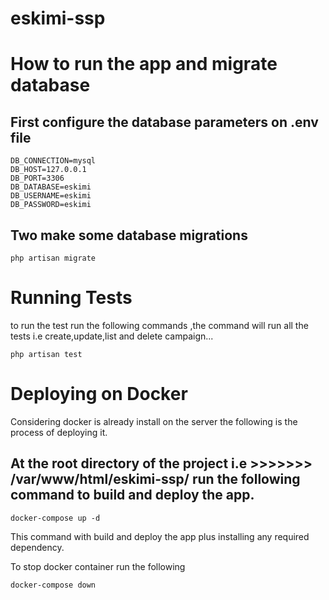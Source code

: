 
# eskimi-ssp


# How to run the app and migrate database 

## First configure the database  parameters on .env file

	DB_CONNECTION=mysql
	DB_HOST=127.0.0.1
	DB_PORT=3306
	DB_DATABASE=eskimi
	DB_USERNAME=eskimi
	DB_PASSWORD=eskimi

## Two make some database migrations

	php artisan migrate 

# Running Tests 
 to run the test run the following commands ,the command will run all the tests i.e create,update,list and delete campaign...

    php artisan test


# Deploying on Docker

Considering docker is already install on the server  the following is the process of deploying it.

## At the root directory of the project i.e  >>>>>>> /var/www/html/eskimi-ssp/ run the following command to build and deploy the app.

    docker-compose up -d 

This  command with build and deploy the app plus installing any required dependency.

To stop docker container run the following 

    docker-compose down 





